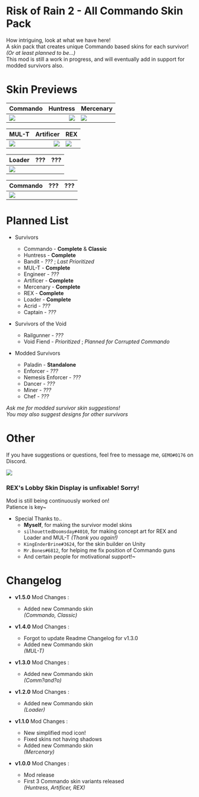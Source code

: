 # Risk of Rain 2 - All Commando Skin Pack
How intriguing, look at what we have here!  
A skin pack that creates unique Commando based skins for each survivor! *(Or at least planned to be...)*  
This mod is still a work in progress, and will eventually add in support for modded survivors also.

# Skin Previews
Commando | Huntress | Mercenary |
---|---:|---|
![](https://cdn.discordapp.com/attachments/563458901308211355/970133956123041792/unknown.png) | ![](https://media.discordapp.net/attachments/878911895766183969/968726735468253195/unknown.png) | ![](https://media.discordapp.net/attachments/878911895766183969/968726918981615656/unknown.png) |

MUL-T |Artificer | REX |
---|---:|---|
![](https://cdn.discordapp.com/attachments/563458901308211355/970133280672317500/unknown.png)| ![](https://media.discordapp.net/attachments/878911895766183969/968726791571255346/unknown.png) | ![](https://media.discordapp.net/attachments/878911895766183969/968726648570654761/unknown.png) |

Loader | ??? | ??? |
---|---:|---|
![](https://cdn.discordapp.com/attachments/563458837097611265/969395812457136188/unknown.png) | ![]() | ![]() |

Commando | ??? | ??? |
---|---:|---|
![](https://media.discordapp.net/attachments/878911895766183969/999890359159095346/unknown.png) | ![]() | ![]() |

# Planned List
* Survivors
  * Commando - **Complete** & **Classic**
  * Huntress - **Complete**
  * Bandit - *???* ; *Last Prioritized*
  * MUL-T - **Complete**
  * Engineer - *???*
  * Artificer - **Complete**
  * Mercenary - **Complete**
  * REX - **Complete**
  * Loader - **Complete**
  * Acrid - *???*
  * Captain - *???*

* Survivors of the Void
  * Railgunner - *???*
  * Void Fiend - *Prioritized* ; *Planned for Corrupted Commando*

* Modded Survivors
  * Paladin - **Standalone**
  * Enforcer - *???*
  * Nemesis Enforcer - *???*
  * Dancer - *???*
  * Miner - *???*
  * Chef - *???*

*Ask me for modded survivor skin suggestions!*  
*You may also suggest designs for other survivors*

# Other
If you have suggestions or questions, feel free to message me, `GEMO#0176` on Discord.

[![](https://cdn.discordapp.com/attachments/878911895766183969/999896802511827016/KofiButton.png)](https://ko-fi.com/snakeygemo)

### **REX's Lobby Skin Display is unfixable! Sorry!**

Mod is still being continuously worked on!  
Patience is key~

- Special Thanks to..
  - **Myself**, for making the survivor model skins
  - `silhouettedDoomsday#4010`, for making concept art for REX and Loader and MUL-T *(Thank you again!)*
  - `KingEnderBrine#3624`, for the skin builder on Unity
  - `Mr.Bones#6812`, for helping me fix position of Commando guns
  - And certain people for motivational support!~

# Changelog
* **v1.5.0** Mod Changes :
  * Added new Commando skin  
*(Commando, Classic)*

* **v1.4.0** Mod Changes :
  * Forgot to update Readme Changelog for v1.3.0
  * Added new Commando skin  
*(MUL-T)*

* **v1.3.0** Mod Changes :
  * Added new Commando skin  
*(Comm?and?o)*

* **v1.2.0** Mod Changes :
  * Added new Commando skin  
*(Loader)*

* **v1.1.0** Mod Changes :
  * New simplified mod icon!
  * Fixed skins not having shadows
  * Added new Commando skin  
*(Mercenary)*

* **v1.0.0** Mod Changes :
  * Mod release
  * First 3 Commando skin variants released  
*(Huntress, Artificer, REX)*